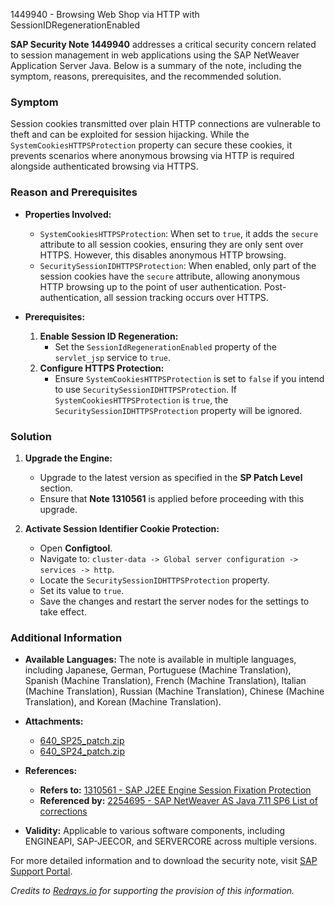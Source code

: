 1449940 - Browsing Web Shop via HTTP with SessionIDRegenerationEnabled

**SAP Security Note 1449940** addresses a critical security concern related to session management in web applications using the SAP NetWeaver Application Server Java. Below is a summary of the note, including the symptom, reasons, prerequisites, and the recommended solution.

### Symptom
Session cookies transmitted over plain HTTP connections are vulnerable to theft and can be exploited for session hijacking. While the `SystemCookiesHTTPSProtection` property can secure these cookies, it prevents scenarios where anonymous browsing via HTTP is required alongside authenticated browsing via HTTPS.

### Reason and Prerequisites
- **Properties Involved:**
  - `SystemCookiesHTTPSProtection`: When set to `true`, it adds the `secure` attribute to all session cookies, ensuring they are only sent over HTTPS. However, this disables anonymous HTTP browsing.
  - `SecuritySessionIDHTTPSProtection`: When enabled, only part of the session cookies have the `secure` attribute, allowing anonymous HTTP browsing up to the point of user authentication. Post-authentication, all session tracking occurs over HTTPS.

- **Prerequisites:**
  1. **Enable Session ID Regeneration:**
     - Set the `SessionIdRegenerationEnabled` property of the `servlet_jsp` service to `true`.
  2. **Configure HTTPS Protection:**
     - Ensure `SystemCookiesHTTPSProtection` is set to `false` if you intend to use `SecuritySessionIDHTTPSProtection`. If `SystemCookiesHTTPSProtection` is `true`, the `SecuritySessionIDHTTPSProtection` property will be ignored.

### Solution
1. **Upgrade the Engine:**
   - Upgrade to the latest version as specified in the **SP Patch Level** section.
   - Ensure that **Note 1310561** is applied before proceeding with this upgrade.

2. **Activate Session Identifier Cookie Protection:**
   - Open **Configtool**.
   - Navigate to: `cluster-data -> Global server configuration -> services -> http`.
   - Locate the `SecuritySessionIDHTTPSProtection` property.
   - Set its value to `true`.
   - Save the changes and restart the server nodes for the settings to take effect.

### Additional Information
- **Available Languages:** The note is available in multiple languages, including Japanese, German, Portuguese (Machine Translation), Spanish (Machine Translation), French (Machine Translation), Italian (Machine Translation), Russian (Machine Translation), Chinese (Machine Translation), and Korean (Machine Translation).

- **Attachments:**
  - [640_SP25_patch.zip](https://userapps.support.sap.com/sap/support/sapnotes/public/services/attachment.htm?iv_key=012003146900000045152010&iv_version=0006&iv_guid=C800D5C861EBAE42A6864FC57581566A)
  - [640_SP24_patch.zip](https://userapps.support.sap.com/sap/support/sapnotes/public/services/attachment.htm?iv_key=012003146900000045152010&iv_version=0006&iv_guid=80EBB18C2DE78E44BC3240533E2B8D29)

- **References:**
  - **Refers to:** [1310561 - SAP J2EE Engine Session Fixation Protection](https://me.sap.com/notes/1310561)
  - **Referenced by:** [2254695 - SAP NetWeaver AS Java 7.11 SP6 List of corrections](https://me.sap.com/notes/2254695)

- **Validity:** Applicable to various software components, including ENGINEAPI, SAP-JEECOR, and SERVERCORE across multiple versions.

For more detailed information and to download the security note, visit [SAP Support Portal](https://me.sap.com/notes/1449940).

*Credits to [Redrays.io](https://redrays.io) for supporting the provision of this information.*
